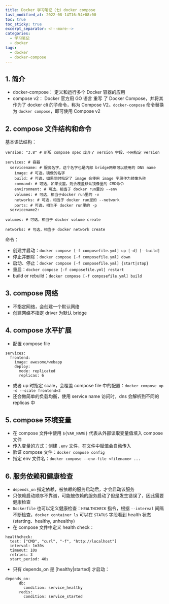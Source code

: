 ```yaml
---
title: Docker 学习笔记（七）docker compose
last_modified_at: 2022-08-14T16:54+08:00
toc: true
toc_sticky: true
excerpt_separator: <!--more-->
categories:
  - 学习笔记
  - docker
tags:
  - docker
  - docker-compose
---
```


## 1. 简介

- docker-compose： 定义和运行多个 Docker 容器的应用
- compose v2： Docker 官方用 GO 语言 重写 了 Docker Compose，并将其作为了 docker cli 的子命令，称为 Compose V2。`docker-compose` 命令替换为 `docker compose`，即可使用 Compose v2

## 2. compose 文件结构和命令

基本语法结构：

```docker-compose
version: "3.8" # 新版 compose spec 废弃了 version 字段，不用指定 version

services: # 容器
  servicename: # 服务名字，这个名字也是内部 bridge网络可以使用的 DNS name
    image: # 可选，镜像的名字
    build: # 可选，如果同时指定了 image 会使用 image 字段作为镜像名称
    command: # 可选，如果设置，则会覆盖默认镜像里的 CMD命令
    environment: # 可选，相当于 docker run里的 --env
    volumes: # 可选，相当于docker run里的 -v
    networks: # 可选，相当于 docker run里的 --network
    ports: # 可选，相当于 docker run里的 -p
  servicename2:

volumes: # 可选，相当于 docker volume create

networks: # 可选，相当于 docker network create
```

命令：
- 创建并启动：`docker compose [-f composefile.yml] up [-d] [--build]`
- 停止并删除：`docker compose [-f composefile.yml] down`
- 启动、停止：`docker compose [-f composefile.yml] {start|stop}`
- 重启：`docker compose [-f composefile.yml] restart`
- build or rebuild：`docker compose [-f composefile.yml] build`

## 3. compose 网络

- 不指定网络，会创建一个默认网络
- 创建网络不指定 driver 为默认 bridge

## 4. compose 水平扩展

- 配置 compose file

```docker-compose
services:
  frontend:
    image: awesome/webapp
    deploy:
      mode: replicated
      replicas: 6 
```
- 或者 up 时指定 scale，会覆盖 compose file 中的配置：`docker compose up -d --scale frontend=3`
- 还会做简单的负载均衡，使用 service name 访问时，dns 会解析到不同的 replicas 中

## 5. compose 环境变量

- 在 compose 文件中使用 `${VAR_NAME}` 代表从外部读取变量值填入 compose 文件
- 传入变量的方式：创建 `.env` 文件，在文件中赋值会自动传入
- 验证 compose 文件：`docker compose config`
- 指定 env 文件名：`docker compose --env-file <filename> ...`

## 6. 服务依赖和健康检查

- `depends_on` 指定依赖，被依赖的服务启动后，才会启动该服务
- 只依赖启动顺序不靠谱，可能被依赖的服务启动了但是发生错误了，因此需要健康检查
- `Dockerfile` 也可以定义健康检查：`HEALTHCHECK` 指令，根据 `--interval` 间隔不断检查，`docker container ls` 可以在 `STATUS` 字段看到 health 状态(starting、healthy, unhealthy)
- 在 compose 文件中定义 health check：
```docker-compose
healthcheck:
  test: ["CMD", "curl", "-f", "http://localhost"]
  interval: 1m30s
  timeout: 10s
  retries: 3
  start_period: 40s 
```
- 只有 depends_on 是 [healthy|started] 才启动：
```docker-compose
depends_on:
      db:
        condition: service_healthy
      redis:
        condition: service_started 
```
